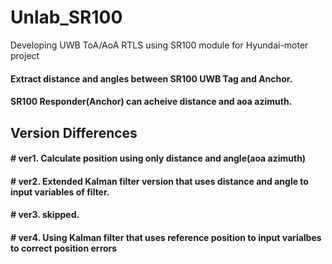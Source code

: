 # Unlab_SR100
Developing UWB ToA/AoA RTLS using SR100 module for Hyundai-moter project

#### Extract distance and angles between SR100 UWB Tag and Anchor.
#### SR100 Responder(Anchor) can acheive distance and aoa azimuth.

## Version Differences

#### # ver1. Calculate position using only distance and angle(aoa azimuth)
#### # ver2. Extended Kalman filter version that uses distance and angle to input variables of filter.
#### # ver3. skipped.
#### # ver4. Using Kalman filter that uses reference position to input varialbes to correct position errors 
